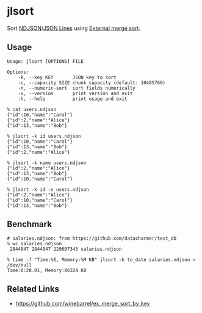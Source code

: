 # jlsort

Sort [NDJSON](http://ndjson.org/)/[JSON Lines](https://jsonlines.org/) using [External merge sort](https://en.wikipedia.org/wiki/External_sorting#External_merge_sort).

## Usage

```
Usage: jlsort [OPTIONS] FILE

Options:
    -k, --key KEY       JSON key to sort
    -c, --capacity SIZE chunk capacity (default: 10485760)
    -n, --numeric-sort  sort fields numerically
    -v, --version       print version and exit
    -h, --help          print usage and exit
```

```
% cat users.ndjson
{"id":10,"name":"Carol"}
{"id":2,"name":"Alice"}
{"id":13,"name":"Bob"}

% jlsort -k id users.ndjson
{"id":10,"name":"Carol"}
{"id":13,"name":"Bob"}
{"id":2,"name":"Alice"}

% jlsort -k name users.ndjson
{"id":2,"name":"Alice"}
{"id":13,"name":"Bob"}
{"id":10,"name":"Carol"}

% jlsort -k id -n users.ndjson
{"id":2,"name":"Alice"}
{"id":10,"name":"Carol"}
{"id":13,"name":"Bob"}
```

## Benchmark

```
# salaries.ndjson: from https://github.com/datacharmer/test_db
% wc salaries.ndjson
 2844047 2844047 229607343 salaries.ndjson

% time -f "Time:%E, Memory:%M KB" jlsort -k to_date salaries.ndjson > /dev/null
Time:0:28.01, Memory:86324 KB
```

## Related Links

* https://github.com/winebarrel/ex_merge_sort_by_key
